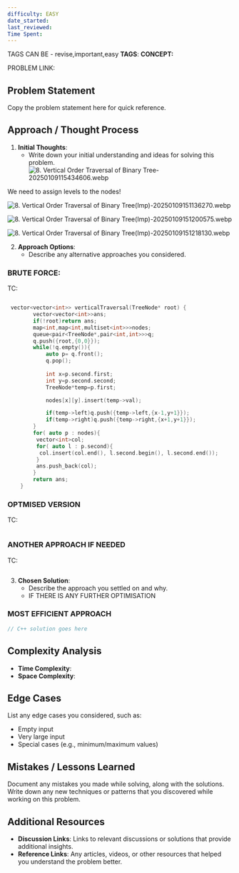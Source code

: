 ```yaml
---
difficulty: EASY
date_started: 
last_reviewed: 
Time Spent: 
---
```

TAGS CAN BE - revise,important,easy
**TAGS**:
**CONCEPT:** [](.md)

PROBLEM LINK:
## Problem Statement
 Copy the problem statement here for quick reference.

## Approach / Thought Process
1. **Initial Thoughts**: 
   - Write down your initial understanding and ideas for solving this problem.
![8. Vertical Order Traversal of Binary Tree-20250109115434606.webp](../../../../../../../Images/8.%20Vertical%20Order%20Traversal%20of%20Binary%20Tree-20250109115434606.webp)

We need to assign levels to the nodes!

![8. Vertical Order Traversal of Binary Tree(Imp)-20250109151136270.webp](../../../../../../../Images/8.%20Vertical%20Order%20Traversal%20of%20Binary%20Tree(Imp)-20250109151136270.webp)


![8. Vertical Order Traversal of Binary Tree(Imp)-20250109151200575.webp](../../../../../../../Images/8.%20Vertical%20Order%20Traversal%20of%20Binary%20Tree(Imp)-20250109151200575.webp)

![8. Vertical Order Traversal of Binary Tree(Imp)-20250109151218130.webp](../../../../../../../Images/8.%20Vertical%20Order%20Traversal%20of%20Binary%20Tree(Imp)-20250109151218130.webp)


2. **Approach Options**:
   - Describe any alternative approaches you considered.
   
### BRUTE FORCE:
TC:
```c++

 vector<vector<int>> verticalTraversal(TreeNode* root) {
        vector<vector<int>>ans;
        if(!root)return ans;
        map<int,map<int,multiset<int>>>nodes;
        queue<pair<TreeNode*,pair<int,int>>>q;
        q.push({root,{0,0}});
        while(!q.empty()){
            auto p= q.front();
            q.pop();
            
            int x=p.second.first;
            int y=p.second.second;
            TreeNode*temp=p.first;

            nodes[x][y].insert(temp->val);

            if(temp->left)q.push({temp->left,{x-1,y+1}});
            if(temp->right)q.push({temp->right,{x+1,y+1}});
        }
        for( auto p : nodes){
         vector<int>col;
         for( auto l : p.second){
          col.insert(col.end(), l.second.begin(), l.second.end());
         }
         ans.push_back(col);
        }
        return ans;
    }

```

### OPTMISED VERSION 
TC:
```c++

```

### ANOTHER APPROACH IF NEEDED
TC:
```c++

```


3. **Chosen Solution**:
   - Describe the approach you settled on and why.
   - IF THERE IS ANY FURTHER OPTIMISATION

### MOST EFFICIENT APPROACH
```cpp
// C++ solution goes here
```

## Complexity Analysis
- **Time Complexity**: 
- **Space Complexity**: 

## Edge Cases
List any edge cases you considered, such as:
- Empty input
- Very large input
- Special cases (e.g., minimum/maximum values)

## Mistakes / Lessons Learned
Document any mistakes you made while solving, along with the solutions.
Write down any new techniques or patterns that you discovered while working on this problem.

## Additional Resources
- **Discussion Links**: Links to relevant discussions or solutions that provide additional insights.
- **Reference Links**: Any articles, videos, or other resources that helped you understand the problem better.